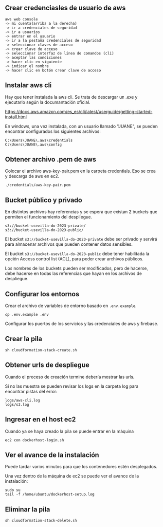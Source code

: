 ## Crear credenciasles de usuario de aws 

```
aws web console 
-> mi cuenta(arriba a la derecha)
-> ir a credenciales de seguridad 
-> ir a usuarios 
-> entrar en el usuario
-> ir a la pestaña credenciales de seguridad
-> seleccionar claves de acceso
-> crear clave de acceso
-> seleccionar interfaz de línea de comandos (cli)
-> aceptar las condiciones
-> hacer clic en siguiente
-> indicar el nombre
-> hacer clic en botón crear clave de acceso
```

## Instalar aws cli

Hay que tener instalada la aws cli. Se trata de descargar un .exe y ejecutarlo según la documantación oficial.

<https://docs.aws.amazon.com/es_es/cli/latest/userguide/getting-started-install.html>

En windows, una vez instalada, con un usuario llamado "JUANE", se pueden encontrar configurados los siguientes archivos:

```
C:\Users\JUANE\.aws\credentials
C:\Users\JUANE\.aws\config
```

## Obtener archivo .pem de aws

Colocar el archivo aws-key-pair.pem en la carpeta credentials. Eso se crea y descarga de aws en ec2. 

```
./credentials/aws-key-pair.pem
```

## Bucket público y privado

En distintos archivos hay referencias y se espera que existan 2 buckets que permiten el funcionamiento del despliegue.

```
s3://bucket-usevilla-do-2023-private/
s3://bucket-usevilla-do-2023-public/
```

El bucket <code>s3://bucket-usevilla-do-2023-private</code> debe ser privado y servirá para almacenar archivos que pueden contener datos sensibles.

El bucket <code>s3://bucket-usevilla-do-2023-public</code> debe tener habilitada la opción Access control list (ACL), para poder crear archivos públicos.

Los nombres de los buckets pueden ser modificados, pero de hacerse, debe hacerse en todas las referencias que hayan en los archivos de despliegue.

## Configurar los entornos

Crear el archivo de variables de entorno basado en <code>.env.example</code>.

```
cp .env.example .env
```

Configurar los puertos de los servicios y las credenciales de aws y firebase.

## Crear la pila

```
sh cloudformation-stack-create.sh
```

## Obtener urls de despliegue

Cuando el proceso de creación termine debería mostrar las urls.

Si no las muestra se pueden revisar los logs en la carpeta log para encontrar pistas del error:

```
logs/aws-cli.log
logs/s3.log
```

## Ingresar en el host ec2

Cuando ya se haya creado la pila se puede entrar en la máquina 

```
ec2 con dockerhost-login.sh
```

## Ver el avance de la instalación

Puede tardar varios minutos para que los contenedores estén desplegados.

Una vez dentro de la máquina de ec2 se puede ver el avance de la instalación:

```
sudo su
tail -f /home/ubuntu/dockerhost-setup.log
```

## Eliminar la pila

```
sh cloudformation-stack-delete.sh
```